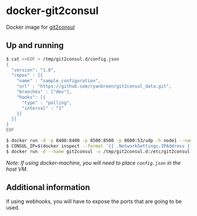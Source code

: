 # docker-git2consul

Docker image for [git2consul](https://github.com/Cimpress-MCP/git2consul)

## Up and running

```bash
$ cat <<EOF > /tmp/git2consul.d/config.json
{
  "version": "1.0",
  "repos" : [{
    "name" : "sample_configuration",
    "url" : "https://github.com/ryanbreen/git2consul_data.git",
    "branches" : ["dev"],
    "hooks": [{
      "type" : "polling",
      "interval" : "1"
    }]
  }]
}
EOF

$ docker run -d -p 8400:8400 -p 8500:8500 -p 8600:53/udp -h node1 --name consul progrium/consul -server -bootstrap
$ CONSUL_IP=$(docker inspect --format '{{ .NetworkSettings.IPAddress }}' consul)
$ docker run -d --name git2consul -v /tmp/git2consul.d:/etc/git2consul.d cimpress/git2consul --endpoint $CONSUL_IP --port 8500 --config-file /etc/git2consul.d/config.json
```

*Note: If using docker-machine, you will need to place `config.json` in the host VM.*

## Additional information

If using webhooks, you will have to expose the ports that are going to be used.
